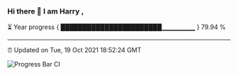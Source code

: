 ### Hi there 👋 I am Harry , 

⏳ Year progress { ███████████████████████▁▁▁▁▁▁▁ } 79.94 %

---

⏰ Updated on Tue, 19 Oct 2021 18:52:24 GMT

![Progress Bar CI](https://github.com/duykhang68/duykhang68/workflows/Progress%20Bar%20CI/badge.svg)
